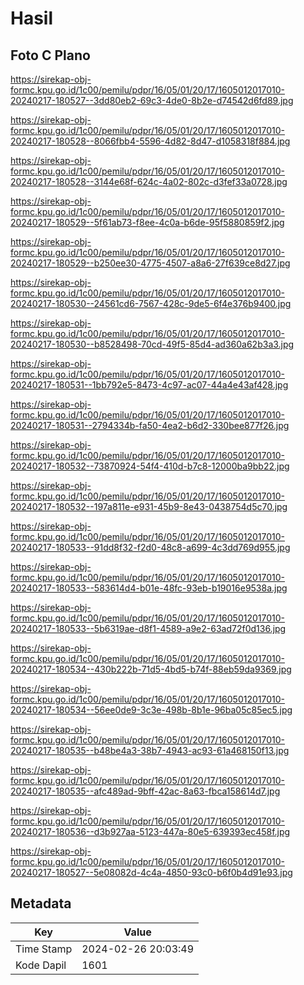 # Hasil

## Foto C Plano

https://sirekap-obj-formc.kpu.go.id/1c00/pemilu/pdpr/16/05/01/20/17/1605012017010-20240217-180527--3dd80eb2-69c3-4de0-8b2e-d74542d6fd89.jpg

https://sirekap-obj-formc.kpu.go.id/1c00/pemilu/pdpr/16/05/01/20/17/1605012017010-20240217-180528--8066fbb4-5596-4d82-8d47-d1058318f884.jpg

https://sirekap-obj-formc.kpu.go.id/1c00/pemilu/pdpr/16/05/01/20/17/1605012017010-20240217-180528--3144e68f-624c-4a02-802c-d3fef33a0728.jpg

https://sirekap-obj-formc.kpu.go.id/1c00/pemilu/pdpr/16/05/01/20/17/1605012017010-20240217-180529--5f61ab73-f8ee-4c0a-b6de-95f5880859f2.jpg

https://sirekap-obj-formc.kpu.go.id/1c00/pemilu/pdpr/16/05/01/20/17/1605012017010-20240217-180529--b250ee30-4775-4507-a8a6-27f639ce8d27.jpg

https://sirekap-obj-formc.kpu.go.id/1c00/pemilu/pdpr/16/05/01/20/17/1605012017010-20240217-180530--24561cd6-7567-428c-9de5-6f4e376b9400.jpg

https://sirekap-obj-formc.kpu.go.id/1c00/pemilu/pdpr/16/05/01/20/17/1605012017010-20240217-180530--b8528498-70cd-49f5-85d4-ad360a62b3a3.jpg

https://sirekap-obj-formc.kpu.go.id/1c00/pemilu/pdpr/16/05/01/20/17/1605012017010-20240217-180531--1bb792e5-8473-4c97-ac07-44a4e43af428.jpg

https://sirekap-obj-formc.kpu.go.id/1c00/pemilu/pdpr/16/05/01/20/17/1605012017010-20240217-180531--2794334b-fa50-4ea2-b6d2-330bee877f26.jpg

https://sirekap-obj-formc.kpu.go.id/1c00/pemilu/pdpr/16/05/01/20/17/1605012017010-20240217-180532--73870924-54f4-410d-b7c8-12000ba9bb22.jpg

https://sirekap-obj-formc.kpu.go.id/1c00/pemilu/pdpr/16/05/01/20/17/1605012017010-20240217-180532--197a811e-e931-45b9-8e43-0438754d5c70.jpg

https://sirekap-obj-formc.kpu.go.id/1c00/pemilu/pdpr/16/05/01/20/17/1605012017010-20240217-180533--91dd8f32-f2d0-48c8-a699-4c3dd769d955.jpg

https://sirekap-obj-formc.kpu.go.id/1c00/pemilu/pdpr/16/05/01/20/17/1605012017010-20240217-180533--583614d4-b01e-48fc-93eb-b19016e9538a.jpg

https://sirekap-obj-formc.kpu.go.id/1c00/pemilu/pdpr/16/05/01/20/17/1605012017010-20240217-180533--5b6319ae-d8f1-4589-a9e2-63ad72f0d136.jpg

https://sirekap-obj-formc.kpu.go.id/1c00/pemilu/pdpr/16/05/01/20/17/1605012017010-20240217-180534--430b222b-71d5-4bd5-b74f-88eb59da9369.jpg

https://sirekap-obj-formc.kpu.go.id/1c00/pemilu/pdpr/16/05/01/20/17/1605012017010-20240217-180534--56ee0de9-3c3e-498b-8b1e-96ba05c85ec5.jpg

https://sirekap-obj-formc.kpu.go.id/1c00/pemilu/pdpr/16/05/01/20/17/1605012017010-20240217-180535--b48be4a3-38b7-4943-ac93-61a468150f13.jpg

https://sirekap-obj-formc.kpu.go.id/1c00/pemilu/pdpr/16/05/01/20/17/1605012017010-20240217-180535--afc489ad-9bff-42ac-8a63-fbca158614d7.jpg

https://sirekap-obj-formc.kpu.go.id/1c00/pemilu/pdpr/16/05/01/20/17/1605012017010-20240217-180536--d3b927aa-5123-447a-80e5-639393ec458f.jpg

https://sirekap-obj-formc.kpu.go.id/1c00/pemilu/pdpr/16/05/01/20/17/1605012017010-20240217-180527--5e08082d-4c4a-4850-93c0-b6f0b4d91e93.jpg


## Metadata

| Key        | Value               |
| ---------- | ------------------- |
| Time Stamp | 2024-02-26 20:03:49 |
| Kode Dapil | 1601                |



